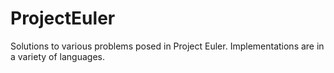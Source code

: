 # ProjectEuler
Solutions to various problems posed in Project Euler. Implementations are in a variety of languages. 
